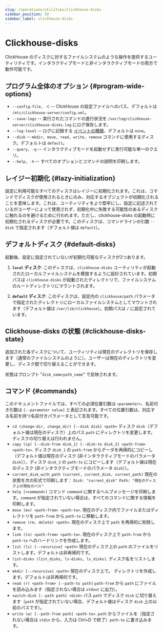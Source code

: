 ```yaml
---
slug: /operations/utilities/clickhouse-disks
sidebar_position: 59
sidebar_label: clickhouse-disks
---
```


# Clickhouse-disks

ClickHouse のディスクに対するファイルシステムのような操作を提供するユーティリティです。インタラクティブモードと非インタラクティブモードの両方で動作可能です。

## プログラム全体のオプション {#program-wide-options}

* `--config-file, -C` -- ClickHouse の設定ファイルへのパス、デフォルトは `/etc/clickhouse-server/config.xml`。
* `--save-logs` -- 実行されたコマンドの進行状況を `/var/log/clickhouse-server/clickhouse-disks.log` にログ保存します。
* `--log-level` -- ログに記録する [イベントの種類](../server-configuration-parameters/settings#logger)、デフォルトは `none`。
* `--disk` -- `mkdir, move, read, write, remove` コマンドに使用するディスク。デフォルトは `default`。
* `--query, -q` -- インタラクティブモードを起動せずに実行可能な単一のクエリ。
* `--help, -h` -- すべてのオプションとコマンドの説明を印刷します。

## レイジー初期化 {#lazy-initialization}
設定に利用可能なすべてのディスクはレイジーに初期化されます。これは、コマンドでディスクが使用されるときにのみ、対応するオブジェクトが初期化されることを意味します。これは、ユーティリティをより堅牢にし、設定に記述されているがユーザーによって使用されず、初期化中に失敗する可能性のあるディスクに触れるのを避けるために行われます。ただし、clickhouse-disks の起動時に初期化されるディスクが必要です。このディスクは、コマンドラインの引数 `--disk` で指定されます（デフォルト値は `default`）。

## デフォルトディスク {#default-disks}
起動後、設定に指定されていないが初期化可能なディスクが2つあります。

1. **`local` ディスク**: このディスクは、`clickhouse-disks` ユーティリティが起動されたローカルファイルシステムを模倣するように設計されています。初期パスは `clickhouse-disks` が起動されたディレクトリで、ファイルシステムのルートディレクトリにマウントされます。

2. **`default` ディスク**: このディスクは、設定内の `clickhouse/path` パラメータで指定されたディレクトリにローカルファイルシステムとしてマウントされます（デフォルト値は `/var/lib/clickhouse`）。初期パスは `/` に設定されています。

## Clickhouse-disks の状態 {#clickhouse-disks-state}
追加された各ディスクについて、ユーティリティは現在のディレクトリを保存します（通常のファイルシステムのように）。ユーザーは現在のディレクトリを変更し、ディスク間で切り替えることができます。

状態はプロンプト "`disk_name`:`path_name`" で反映されます。

## コマンド {#commands}

このドキュメントファイルでは、すべての必須位置引数は `<parameter>`、名前付き引数は `[--parameter value]` と表記されます。すべての位置引数は、対応する名前を持つ名前付きパラメータとして言及可能です。

* `cd (change-dir, change_dir) [--disk disk] <path>`
  ディスク `disk`（デフォルト値は現在のディスク）上のパス `path` にディレクトリを変更します。ディスクの切り替えは行われません。
* `copy (cp) [--disk-from disk_1] [--disk-to disk_2] <path-from> <path-to>`.
  ディスク `disk_1` の `path-from` からデータを再帰的にコピーし（デフォルト値は現在のディスク (非インタラクティブモードのパラメータ `disk`））、ディスク `disk_2` の `path-to` にコピーします（デフォルト値は現在のディスク (非インタラクティブモードのパラメータ `disk`））。
* `current_disk_with_path (current, current_disk, current_path)`
  現在の状態を次の形式で印刷します：
    `Disk: "current_disk" Path: "現在のディスク上の現在のパス"`
* `help [<command>]`
  コマンド `command` に関するヘルプメッセージを印刷します。`command` が指定されていない場合は、すべてのコマンドに関する情報を印刷します。
* `move (mv) <path-from> <path-to>`.
  現在のディスク内でファイルまたはディレクトリを `path-from` から `path-to` に移動します。
* `remove (rm, delete) <path>`.
  現在のディスク上で `path` を再帰的に削除します。
* `link (ln) <path-from> <path-to>`.
  現在のディスク上で `path-from` から `path-to` へのハードリンクを作成します。
* `list (ls) [--recursive] <path>`
  現在のディスク上の `path` のファイルをリストします。デフォルトは非再帰的です。
* `list-disks (list_disks, ls-disks, ls_disks)`.
  ディスク名をリストします。
* `mkdir [--recursive] <path>` 現在のディスク上で。
  ディレクトリを作成します。デフォルトは非再帰的です。
* `read (r) <path-from> [--path-to path]`
  `path-from` から `path` にファイルを読み込みます（指定されない場合は `stdout` に出力）。
* `switch-disk [--path path] <disk>`
  パス `path` でディスク `disk` に切り替えます（`path` が指定されていない場合、デフォルト値はディスク `disk` 上の以前のパスです）。
* `write (w) [--path-from path] <path-to>`.
  `path` からファイルを（指定されない場合は `stdin` から、入力は Ctrl+D で終了）`path-to` に書き込みます。
